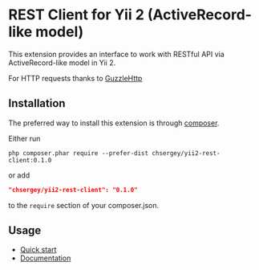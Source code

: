 REST Client for Yii 2 (ActiveRecord-like model)
===============================================
This extension provides an interface to work with RESTful API via ActiveRecord-like model in Yii 2.

For HTTP requests thanks to [GuzzleHttp](https://packagist.org/packages/guzzlehttp/guzzle)

Installation
------------
The preferred way to install this extension is through [composer](http://getcomposer.org/download/).

Either run

```
php composer.phar require --prefer-dist chsergey/yii2-rest-client:0.1.0
```

or add

```json
"chsergey/yii2-rest-client": "0.1.0"
```

to the `require` section of your composer.json.

Usage
-----

* [Quick start](docs/quickStart.md)
* [Documentation](docs/README.md)